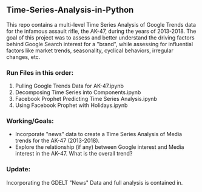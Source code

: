 ## Time-Series-Analysis-in-Python
This repo contains a multi-level Time Series Analysis of Google Trends data for the infamous assault rifle, the AK-47, during the years of 2013-2018. The goal of this project was to assess and better understand the driving factors behind Google Search interest for a "brand", while assessing for influential factors like market trends, seasonality, cyclical behaviors, irregular changes, etc.

### Run Files in this order:
  1. Pulling Google Trends Data for AK-47.ipynb
  2. Decomposing Time Series into Components.ipynb
  3. Facebook Prophet Predicting Time Series Analysis.ipynb
  4. Using Facebook Prophet with Holidays.ipynb
  
### Working/Goals:
  * Incorporate "news" data to create a Time Series Analysis of Media trends for the AK-47 (2013-2018).
  * Explore the relationship (if any) between Google interest and Media interest in the AK-47. What is the overall trend?
  
  
### Update:
Incorporating the GDELT "News" Data and full analysis is contained in.
